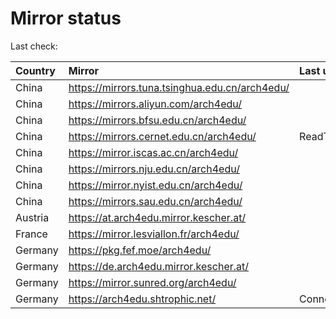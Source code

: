 <script src="./time.js"></script>
# Mirror status
Last check: <script type="text/javascript">localize(1757935169.4553645);</script>

|Country|Mirror|Last update|
|:------|:-----|:----------|
|China|https://mirrors.tuna.tsinghua.edu.cn/arch4edu/|<script type="text/javascript">localize(1757919051);</script>|
|China|https://mirrors.aliyun.com/arch4edu/|<script type="text/javascript">localize(1757919051);</script>|
|China|https://mirrors.bfsu.edu.cn/arch4edu/|<script type="text/javascript">localize(1757919051);</script>|
|China|https://mirrors.cernet.edu.cn/arch4edu/|ReadTimeout|
|China|https://mirror.iscas.ac.cn/arch4edu/|<script type="text/javascript">localize(1757919051);</script>|
|China|https://mirrors.nju.edu.cn/arch4edu/|<script type="text/javascript">localize(1757874925);</script>|
|China|https://mirror.nyist.edu.cn/arch4edu/|<script type="text/javascript">localize(1757919051);</script>|
|China|https://mirrors.sau.edu.cn/arch4edu/|<script type="text/javascript">localize(1756795646);</script>|
|Austria|https://at.arch4edu.mirror.kescher.at/|<script type="text/javascript">localize(1756104457);</script>|
|France|https://mirror.lesviallon.fr/arch4edu/|<script type="text/javascript">localize(1756709288);</script>|
|Germany|https://pkg.fef.moe/arch4edu/|<script type="text/javascript">localize(1756104457);</script>|
|Germany|https://de.arch4edu.mirror.kescher.at/|<script type="text/javascript">localize(1756104457);</script>|
|Germany|https://mirror.sunred.org/arch4edu/|<script type="text/javascript">localize(1757919051);</script>|
|Germany|https://arch4edu.shtrophic.net/|ConnectionError|

<script src="./tablefilter/tablefilter.js"></script>
<script src="./table.js"></script>